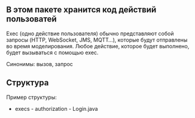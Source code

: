 ## В этом пакете хранится код действий пользоватей

Exec (одно действие пользователя) обычно представляют собой запросы (HTTP, WebSocket, JMS, MQTT…), которые будут отправлены во время моделирования. Любое действие, которое будет выполнено, будет вызываться с помощью exec.

Синонимы: вызов, запрос

## Структура

Пример структуры:
 
- execs - authorization - Login.java 